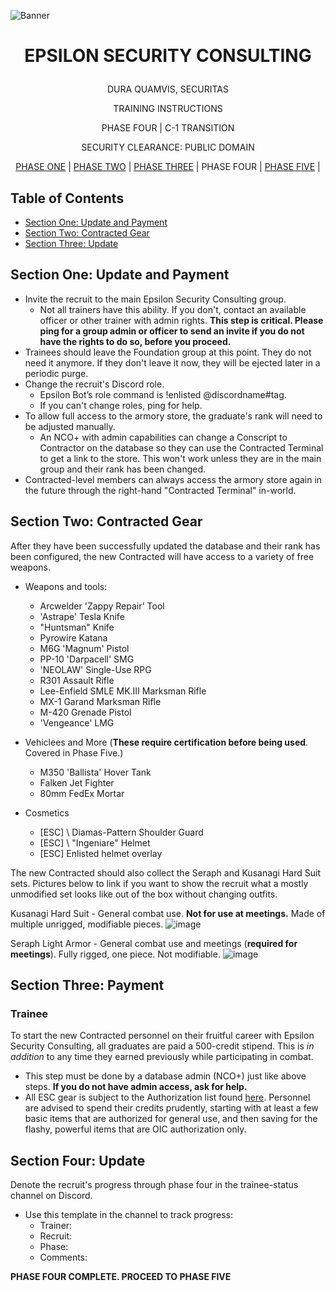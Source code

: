<p align="center">
  
![Banner](https://github.com/ElesCloud/ESCHandbook/blob/main/Banner.jpg)
  
</p>

# <p align='center'> EPSILON SECURITY CONSULTING </p> 

<p align="center"> DURA QUAMVIS, SECURITAS </p>
  
<p align="center"> TRAINING INSTRUCTIONS </p>

<p align="center"> PHASE FOUR | C-1 TRANSITION </p>

<p align="center"> SECURITY CLEARANCE: PUBLIC DOMAIN </p>

<p align="center"> 
 <a href= https://github.com/ElesCloud/ESCDocuments/blob/main/Training_PhaseOne.md>PHASE ONE</a> |
 <a href= https://github.com/ElesCloud/ESCDocuments/blob/main/Training_PhaseTwo.md>PHASE TWO</a> | 
 <a href= https://github.com/ElesCloud/ESCDocuments/blob/main/Training_PhaseThree.md>PHASE THREE</a> |
 PHASE FOUR |
 <a href= https://github.com/ElesCloud/ESCDocuments/blob/main/Training_PhaseFive.md>PHASE FIVE</a> | 
 
</p>

## Table of Contents
  - [Section One: Update and Payment](#section-one-update-and-payment)
  - [Section Two: Contracted Gear](#section-two-contracted-gear)
  - [Section Three: Update](#section-three-update)


## Section One: Update and Payment
- Invite the recruit to the main Epsilon Security Consulting group.
  - Not all trainers have this ability. If you don't, contact an available officer or other trainer with admin rights. **This step is critical. Please ping for a group admin or officer to send an invite if you do not have the rights to do so, before you proceed.**
- Trainees should leave the Foundation group at this point. They do not need it anymore. If they don't leave it now, they will be ejected later in a periodic purge.
- Change the recruit's Discord role.
  - Epsilon Bot’s role command is !enlisted @discordname#tag.
  - If you can't change roles, ping for help.
- To allow full access to the armory store, the graduate's rank will need to be adjusted manually. 
  - An NCO+ with admin capabilities can change a Conscript to Contractor on the database so they can use the Contracted Terminal to get a link to the store. This won't work unless they are in the main group and their rank has been changed.
- Contracted-level members can always access the armory store again in the future through the right-hand "Contracted Terminal" in-world.

## Section Two: Contracted Gear

After they have been successfully updated the database and their rank has been configured, the new Contracted will have access to a variety of free weapons.
- Weapons and tools:
  - Arcwelder 'Zappy Repair' Tool
  - 'Astrape' Tesla Knife
  - "Huntsman" Knife
  - Pyrowire Katana
  - M6G 'Magnum' Pistol
  - PP-10 'Darpacell' SMG
  - 'NEOLAW' Single-Use RPG
  - R301 Assault Rifle
  - Lee-Enfield SMLE MK.III Marksman Rifle
  - MX-1 Garand Marksman Rifle
  - M-420 Grenade Pistol
  - 'Vengeance' LMG

- Vehiclees and More (**These require certification before being used**. Covered in Phase Five.)
  - M350 'Ballista' Hover Tank
  - Falken Jet Fighter
  - 80mm FedEx Mortar

- Cosmetics
  - [ESC] \\ Diamas-Pattern Shoulder Guard
  - [ESC] \\ "Ingeniare" Helmet
  - [ESC] Enlisted helmet overlay



The new Contracted should also collect the Seraph and Kusanagi Hard Suit sets. Pictures below to link if you want to show the recruit what a mostly unmodified set looks like out of the box without changing outfits.

Kusanagi Hard Suit - General combat use. **Not for use at meetings.** Made of multiple unrigged, modifiable pieces.
![image](https://user-images.githubusercontent.com/71983240/148656770-0f66a1ef-b922-4e4e-84ed-e0ee4ac30f5d.png)

Seraph Light Armor - General combat use and meetings (**required for meetings**). Fully rigged, one piece. Not modifiable.
![image](https://user-images.githubusercontent.com/71983240/148656913-7824c117-e7d3-45ec-bcc2-39f155b2f3ec.png)


## Section Three: Payment

### Trainee
To start the new Contracted personnel on their fruitful career with Epsilon Security Consulting, all graduates are paid a 500-credit stipend. This is _in addition_ to any time they earned previously while participating in combat.
- This step must be done by a database admin (NCO+) just like above steps. **If you do not have admin access, ask for help.**
- All ESC gear is subject to the Authorization list found [here](https://docs.google.com/spreadsheets/d/1vA7HMS7XBYfRmdiyk6tgSjBokKoKGt3hl99ncaxuKIo/). Personnel are advised to spend their credits prudently, starting with at least a few basic items that are authorized for general use, and then saving for the flashy, powerful items that are OIC authorization only.

## Section Four: Update
Denote the recruit's progress through phase four in the trainee-status channel on Discord.
   - Use this template in the channel to track progress:
     - Trainer:
     - Recruit:
     - Phase:
     - Comments:

**PHASE FOUR COMPLETE. PROCEED TO PHASE FIVE** 
